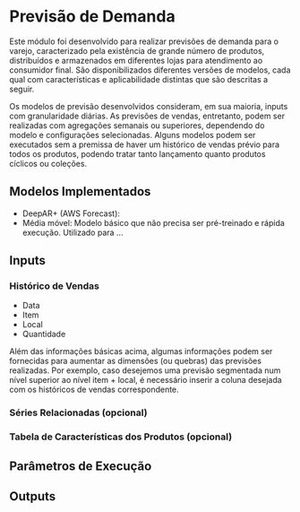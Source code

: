 Previsão de Demanda
=======================================

Este módulo foi desenvolvido para realizar previsões de demanda para o varejo, caracterizado pela existência de grande número de produtos, distribuídos e armazenados em diferentes lojas para atendimento ao consumidor final.
São disponibilizados diferentes versões de modelos, cada qual com características e aplicabilidade distintas que são descritas a seguir.

Os modelos de previsão desenvolvidos consideram, em sua maioria, inputs com granularidade diárias. As previsões de vendas, entretanto, podem ser realizadas com agregações semanais ou superiores, dependendo do modelo e configurações selecionadas. Alguns modelos podem ser executados sem a premissa de haver um histórico de vendas prévio para todos os produtos, podendo tratar tanto lançamento quanto produtos cíclicos ou coleções.


## Modelos Implementados

- DeepAR+ (AWS Forecast):
- Média móvel: Modelo básico que não precisa ser pré-treinado e rápida execução. Utilizado para ...


## Inputs

### Histórico de Vendas
- Data
- Item
- Local
- Quantidade

Além das informações básicas acima, algumas informações podem ser fornecidas para aumentar as dimensões (ou quebras) das previsões realizadas. Por exemplo, caso desejemos uma previsão segmentada num nível superior ao nível item + local, é necessário inserir a coluna desejada com os históricos de vendas correspondente.

### Séries Relacionadas (opcional)

### Tabela de Características dos Produtos (opcional)


## Parâmetros de Execução

## Outputs




